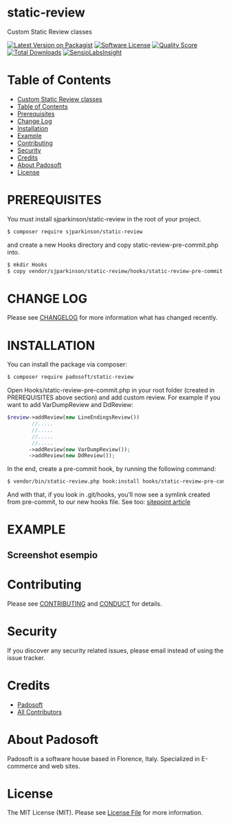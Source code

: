 # static-review
Custom Static Review classes


[![Latest Version on Packagist][ico-version]][link-packagist]
[![Software License][ico-license]](LICENSE.md)
[![Quality Score][ico-code-quality]][link-code-quality]
[![Total Downloads][ico-downloads]][link-downloads]
[![SensioLabsInsight][ico-sensiolab]][link-sensiolab]



Table of Contents
=================

  * [Custom Static Review classes](#progetto-static-review)
  * [Table of Contents](#table-of-contents)
  * [Prerequisites](#prerequisites)
  * [Change Log](#change-log)
  * [Installation](#installation)
  * [Example](#example)
  * [Contributing](#contributing)
  * [Security](#security)
  * [Credits](#credits)
  * [About Padosoft](#about-padosoft)
  * [License](#license)
  
# PREREQUISITES

You must install sjparkinson/static-review in the root of your project. 

``` bash
$ composer require sjparkinson/static-review
```

and create a new Hooks directory and copy static-review-pre-commit.php into.

``` bash
$ mkdir Hooks
$ copy vendor/sjparkinson/static-review/hooks/static-review-pre-commit.php Hooks/static-review-pre-commit.php
```

# CHANGE LOG

Please see [CHANGELOG](CHANGELOG.md) for more information what has changed recently.

# INSTALLATION

You can install the package via composer:

``` bash
$ composer require padosoft/static-review
```

Open Hooks/static-review-pre-commit.php in your root folder (created in PREREQUISITES above section) and add custom review.
For example if you want to add VarDumpReview and DdReview:

``` php
$review->addReview(new LineEndingsReview())
        //.....
        //.....
        //.....
        //.....
       ->addReview(new VarDumpReview());
       ->addReview(new DdReview());
```

In the end, create a pre-commit hook, by running the following command:

``` bash
$ vendor/bin/static-review.php hook:install hooks/static-review-pre-commit.php .git/hooks/pre-commit
```

And with that, if you look in .git/hooks, you’ll now see a symlink created from pre-commit, to our new hooks file.
See too: [sitepoint article](http://www.sitepoint.com/writing-php-git-hooks-with-static-review/)

# EXAMPLE

## Screenshot esempio


# Contributing

Please see [CONTRIBUTING](CONTRIBUTING.md) and [CONDUCT](CONDUCT.md) for details.

# Security

If you discover any security related issues, please email  instead of using the issue tracker.

# Credits

- [Padosoft](https://github.com/padosoft)
- [All Contributors](../../contributors)

# About Padosoft
Padosoft is a software house based in Florence, Italy. Specialized in E-commerce and web sites.

# License

The MIT License (MIT). Please see [License File](LICENSE.md) for more information.

[ico-version]: https://img.shields.io/packagist/v/padosoft/static-review.svg?style=flat-square
[ico-license]: https://img.shields.io/badge/license-MIT-brightgreen.svg?style=flat-square
[ico-scrutinizer]: https://img.shields.io/scrutinizer/coverage/g/padosoft/static-review.svg?style=flat-square
[ico-code-quality]: https://img.shields.io/scrutinizer/g/padosoft/static-review.svg?style=flat-square
[ico-downloads]: https://img.shields.io/packagist/dt/padosoft/static-review.svg?style=flat-square
[ico-sensiolab]: https://insight.sensiolabs.com/projects/aedff4d3-49ad-4b90-a4ab-52e9a1fa8df6/small.png

[link-packagist]: https://packagist.org/packages/padosoft/static-review
[link-scrutinizer]: https://scrutinizer-ci.com/g/padosoft/static-review/code-structure
[link-code-quality]: https://scrutinizer-ci.com/g/padosoft/static-review
[link-downloads]: https://packagist.org/packages/padosoft/static-review
[link-sensiolab]: https://insight.sensiolabs.com/projects/aedff4d3-49ad-4b90-a4ab-52e9a1fa8df6


